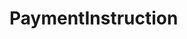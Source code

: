 # PaymentInstruction   

<script src="https://unpkg.com/@stoplight/elements/web-components.min.js"></script>
<link rel="stylesheet" href="https://unpkg.com/@stoplight/elements/styles.min.css">

<elements-api
  apiDescriptionUrl="PaymentInstruction.yaml"
  layout="sidebar"
  router="hash"
  hideTryIt="false"
  hideSchemas="false"
  hideInternal="false"
/>